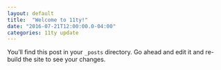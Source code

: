 ```yaml
---
layout: default
title:  "Welcome to 11ty!"
date: "2016-07-21T12:00:00.0-04:00"
categories: 11ty update
---
```

You’ll find this post in your `_posts` directory. Go ahead and edit it and re-build the site to see your changes.